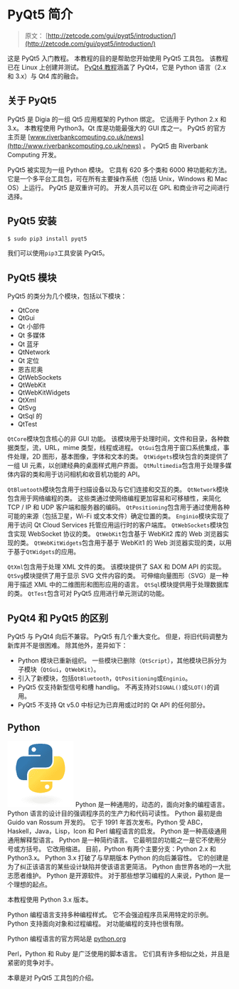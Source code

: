 # PyQt5 简介

> 原文： [http://zetcode.com/gui/pyqt5/introduction/](http://zetcode.com/gui/pyqt5/introduction/)

这是 PyQt5 入门教程。 本教程的目的是帮助您开始使用 PyQt5 工具包。 该教程已在 Linux 上创建并测试。 [PyQt4 教程](http://zetcode.com/gui/pyqt4/)涵盖了 PyQt4，它是 Python 语言（2.x 和 3.x）与 Qt4 库的融合。

## 关于 PyQt5

PyQt5 是 Digia 的一组 Qt5 应用框架的 Python 绑定。 它适用于 Python 2.x 和 3.x。 本教程使用 Python3。Qt 库是功能最强大的 GUI 库之一。 PyQt5 的官方主页是 [www.riverbankcomputing.co.uk/news](http://www.riverbankcomputing.co.uk/news) 。 PyQt5 由 Riverbank Computing 开发。

PyQt5 被实现为一组 Python 模块。 它具有 620 多个类和 6000 种功能和方法。 它是一个多平台工具包，可在所有主要操作系统（包括 Unix，Windows 和 Mac OS）上运行。 PyQt5 是双重许可的。 开发人员可以在 GPL 和商业许可之间进行选择。

## PyQt5 安装

```py
$ sudo pip3 install pyqt5

```

我们可以使用`pip3`工具安装 PyQt5。

## PyQt5 模块

PyQt5 的类分为几个模块，包括以下模块：

*   QtCore
*   QtGui
*   Qt 小部件
*   Qt 多媒体
*   Qt 蓝牙
*   QtNetwork
*   Qt 定位
*   恩吉尼奥
*   QtWebSockets
*   QtWebKit
*   QtWebKitWidgets
*   QtXml
*   QtSvg
*   QtSql 的
*   QtTest

`QtCore`模块包含核心的非 GUI 功能。 该模块用于处理时间，文件和目录，各种数据类型，流，URL，mime 类型，线程或进程。 `QtGui`包含用于窗口系统集成，事件处理，2D 图形，基本图像，字体和文本的类。 `QtWidgets`模块包含的类提供了一组 UI 元素，以创建经典的桌面样式用户界面。 `QtMultimedia`包含用于处理多媒体内容的类和用于访问相机和收音机功能的 API。

`QtBluetooth`模块包含用于扫描设备以及与它们连接和交互的类。 `QtNetwork`模块包含用于网络编程的类。 这些类通过使网络编程更加容易和可移植性，来简化 TCP / IP 和 UDP 客户端和服务器的编码。 `QtPositioning`包含用于通过使用各种可能的来源（包括卫星，Wi-Fi 或文本文件）确定位置的类。 `Enginio`模块实现了用于访问 Qt Cloud Services 托管应用运行时的客户端库。 `QtWebSockets`模块包含实现 WebSocket 协议的类。 `QtWebKit`包含基于 WebKit2 库的 Web 浏览器实现的类。 `QtWebKitWidgets`包含用于基于 WebKit1 的 Web 浏览器实现的类，以用于基于`QtWidgets`的应用。

`QtXml`包含用于处理 XML 文件的类。 该模块提供了 SAX 和 DOM API 的实现。 `QtSvg`模块提供了用于显示 SVG 文件内容的类。 可伸缩向量图形（SVG）是一种用于描述 XML 中的二维图形和图形应用的语言。 `QtSql`模块提供用于处理数据库的类。 `QtTest`包含可对 PyQt5 应用进行单元测试的功能。

## PyQt4 和 PyQt5 的区别

PyQt5 与 PyQt4 向后不兼容。 PyQt5 有几个重大变化。 但是，将旧代码调整为新库并不是很困难。 除其他外，差异如下：

*   Python 模块已重新组织。 一些模块已删除（`QtScript`），其他模块已拆分为子模块（`QtGui`，`QtWebKit`）。
*   引入了新模块，包括`QtBluetooth`，`QtPositioning`或`Enginio`。
*   PyQt5 仅支持新型信号和槽 handlig。 不再支持对`SIGNAL()`或`SLOT()`的调用。
*   PyQt5 不支持 Qt v5.0 中标记为已弃用或过时的 Qt API 的任何部分。

## Python

![python logo](img/bcc161b3a545fd24eb44bc8a4bb5d41d.jpg) Python 是一种通用的，动态的，面向对象的编程语言。 Python 语言的设计目的强调程序员的生产力和代码可读性。 Python 最初是由 Guido van Rossum 开发的。 它于 1991 年首次发布。Python 受 ABC，Haskell，Java，Lisp，Icon 和 Perl 编程语言的启发。 Python 是一种高级通用通用解释型语言。 Python 是一种简约语言。 它最明显的功能之一是它不使用分号或方括号。 它改用缩进。 目前，Python 有两个主要分支：Python 2.x 和 Python3.x。 Python 3.x 打破了与早期版本 Python 的向后兼容性。 它的创建是为了纠正该语言的某些设计缺陷并使该语言更简洁。 Python 由世界各地的一大批志愿者维护。 Python 是开源软件。 对于那些想学习编程的人来说，Python 是一个理想的起点。

本教程使用 Python 3.x 版本。

Python 编程语言支持多种编程样式。 它不会强迫程序员采用特定的示例。 Python 支持面向对象和过程编程。 对功能编程的支持也很有限。

Python 编程语言的官方网站是 [python.org](http://python.org)

Perl，Python 和 Ruby 是广泛使用的脚本语言。 它们具有许多相似之处，并且是紧密的竞争对手。

本章是对 PyQt5 工具包的介绍。
